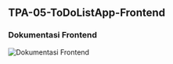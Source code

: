 ## TPA-05-ToDoListApp-Frontend

### Dokumentasi Frontend
![Dokumentasi Frontend](https://github.com/GadingAulia/TPA-05-ToDoListApp-frontend/assets/100004993/2eca3a44-2ef9-49bf-a584-d9ae2cf29440)
